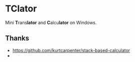 # TClator

Mini **T**rans**lator** and **C**alcu**lator** on Windows.



## Thanks
- https://github.com/kurtcarpenter/stack-based-calculator
- 
